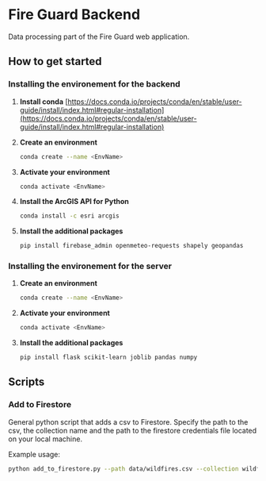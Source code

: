 # Fire Guard Backend
Data processing part of the Fire Guard web application.

## How to get started

### Installing the environement for the backend

1. **Install conda**
    [https://docs.conda.io/projects/conda/en/stable/user-guide/install/index.html#regular-installation](https://docs.conda.io/projects/conda/en/stable/user-guide/install/index.html#regular-installation)


2. **Create an environment**
    ```bash
    conda create --name <EnvName>
    ```

3. **Activate your environment**
    ```bash
    conda activate <EnvName>
    ```

4. **Install the ArcGIS API for Python**
    ```bash
    conda install -c esri arcgis
    ```
5. **Install the additional packages**
    ```bash
    pip install firebase_admin openmeteo-requests shapely geopandas
    ```

### Installing the environement for the server

1. **Create an environment**
    ```bash
    conda create --name <EnvName>
    ```

2. **Activate your environment**
    ```bash
    conda activate <EnvName>
    ```

3. **Install the additional packages**
    ```bash
    pip install flask scikit-learn joblib pandas numpy
    ```
    
## Scripts

### Add to Firestore 
General python script that adds a csv to Firestore.
Specify the path to the csv, the collection name and the path to the firestore credentials file located on your local machine.

Example usage:
```bash
python add_to_firestore.py --path data/wildfires.csv --collection wildfires --path-to-credentials credentials.json
```
